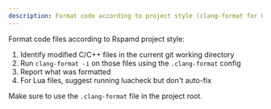 ```yaml
---
description: Format code according to project style (clang-format for C/C++)
---
```


Format code files according to Rspamd project style:

1. Identify modified C/C++ files in the current git working directory
2. Run `clang-format -i` on those files using the `.clang-format` config
3. Report what was formatted
4. For Lua files, suggest running luacheck but don't auto-fix

Make sure to use the `.clang-format` file in the project root.